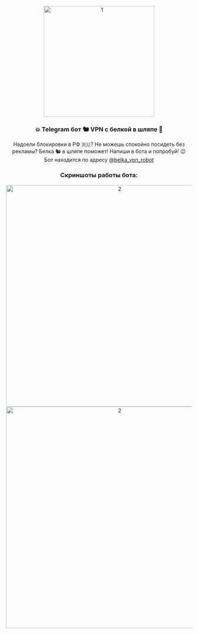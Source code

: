 <p align="center">
  <img 
    width="300"
    src="https://sun9-13.userapi.com/impg/riD9bmbJjaL--qncA_5Urjz4tRcDuvjRa-0WUA/TL9iFzy5oHQ.jpg?size=600x600&quality=95&sign=dd2822166a793da415ef85d351f74511&type=album"
    alt="1">
</p>
<h3 align="center">💥 Telegram бот 🐿 VPN с белкой в шляпе 🎩</h3>
<p align="center">
Надоели блокировки в РФ 🇷🇺? Не можешь спокойно посидеть без рекламы? Белка 🐿 в шляпе поможет! Напиши в бота и попробуй! 😉 <br>
  Бот находится по адресу <a href="https://t.me/belka_vpn_robot">@belka_vpn_robot</a><br>
</p>

<h3 align="center">Скриншоты работы бота:</h3>

<p align="center">
  <img width="600"
    src="https://sun9-44.userapi.com/impg/8sKoYnWNjSguv_GAG64b4ee3zwcn9d87UcZaJQ/mlB3X_ux5C8.jpg?size=729x906&quality=96&sign=a8bd44b4158805e485f4a3c2dae9ea81&type=album"
    alt="2">
    <img width="600"
    src="https://sun9-9.userapi.com/impg/_VL3Fu43YABqXOfZPGm1Y6nlBOCcK4hvABDYnA/491exI6-Q84.jpg?size=734x655&quality=96&sign=9ab15a80dbfaec195e510cd3345626cc&type=album"
    alt="2">
</p>
